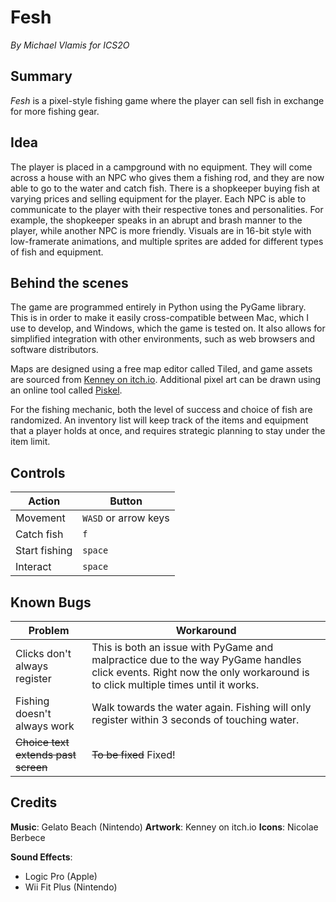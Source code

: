 # Fesh
*By Michael Vlamis for ICS2O*


## Summary

_Fesh_ is a pixel-style fishing game where the player can sell fish in exchange for more fishing gear.


## Idea

The player is placed in a campground with no equipment. They will come across a house with an NPC who gives them a fishing rod, and they are now able to go to the water and catch fish. There is a shopkeeper buying fish at varying prices and selling equipment for the player. Each NPC is able to communicate to the player with their respective tones and personalities. For example, the shopkeeper speaks in an abrupt and brash manner to the player, while another NPC is more friendly. Visuals are in 16-bit style with low-framerate animations, and multiple sprites are added for different types of fish and equipment.


## Behind the scenes

The game are programmed entirely in Python using the PyGame library. This is in order to make it easily cross-compatible between Mac, which I use to develop, and Windows, which the game is tested on. It also allows for simplified integration with other environments, such as web browsers and software distributors. 

Maps are designed using a free map editor called Tiled, and game assets are sourced from [Kenney on itch.io](https://kenney.itch.io). Additional pixel art can be drawn using an online tool called [Piskel](https://www.piskelapp.com). 

For the fishing mechanic, both the level of success and choice of fish are randomized. An inventory list will keep track of the items and equipment that a player holds at once, and requires strategic planning to stay under the item limit. 

## Controls
|Action|Button  |
|--|--|
|Movement|`WASD` or arrow keys  |
|Catch fish|`f`|
|Start fishing|`space`|
|Interact|`space`

## Known Bugs
| Problem | Workaround |
|--|--|
| Clicks don't always register |This is both an issue with PyGame and malpractice due to the way PyGame handles click events. Right now the only workaround is to click multiple times until it works.  |
|Fishing doesn't always work|Walk towards the water again. Fishing will only register within 3 seconds of touching water.|
|~~Choice text extends past screen~~|~~To be fixed~~ Fixed!

## Credits

**Music**: Gelato Beach (Nintendo)
**Artwork**: Kenney on itch.io
**Icons**: Nicolae Berbece

**Sound Effects**:
- Logic Pro (Apple)
- Wii Fit Plus (Nintendo)



